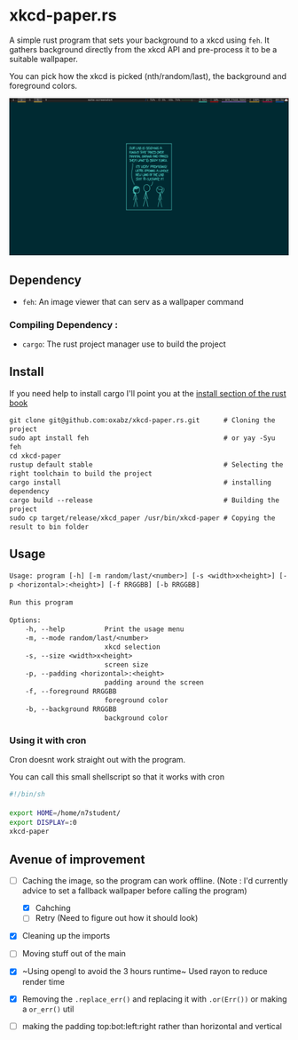 # xkcd-paper.rs

A simple rust program that sets your background to a xkcd using `feh`. 
It gathers background directly from the xkcd API and pre-process it to be a suitable wallpaper.

You can pick how the xkcd is picked (nth/random/last), the background and foreground colors.

![](preview.png)

## Dependency

- `feh`: An image viewer that  can serv as a wallpaper command

### Compiling Dependency :

- `cargo`: The rust project manager use to build the project

## Install

If you need help to install cargo I'll point you at the [install section of the rust book](https://doc.rust-lang.org/book/ch01-01-installation.html)

```shell
git clone git@github.com:oxabz/xkcd-paper.rs.git      # Cloning the project
sudo apt install feh                                  # or yay -Syu feh
cd xkcd-paper
rustup default stable                                 # Selecting the right toolchain to build the project
cargo install                                         # installing dependency
cargo build --release                                 # Building the project
sudo cp target/release/xkcd_paper /usr/bin/xkcd-paper # Copying the result to bin folder 
```

## Usage

```
Usage: program [-h] [-m random/last/<number>] [-s <width>x<height>] [-p <horizontal>:<height>] [-f RRGGBB] [-b RRGGBB]

Run this program

Options:
    -h, --help          Print the usage menu
    -m, --mode random/last/<number>
                        xkcd selection
    -s, --size <width>x<height>
                        screen size
    -p, --padding <horizontal>:<height>
                        padding around the screen
    -f, --foreground RRGGBB
                        foreground color
    -b, --background RRGGBB
                        background color
```
### Using it with cron
Cron doesnt work straight out with the program.

You can call this small shellscript so that it works with cron
```sh
#!/bin/sh

export HOME=/home/n7student/
export DISPLAY=:0
xkcd-paper
```

## Avenue of improvement

- [ ] Caching the image, so the program can work offline. (Note : I'd currently advice to set a fallback wallpaper before calling the program)
    - [x] Cahching
    - [ ] Retry (Need to figure out how it should look)
- [x] Cleaning up the imports
- [ ] Moving stuff out of the main
- [x] ~Using opengl to avoid the 3 hours runtime~ Used rayon to reduce render time
- [x] Removing the `.replace_err()` and replacing it with `.or(Err())` or making a `or_err()` 
  util
- [ ] making the padding top:bot:left:right rather than horizontal and vertical

